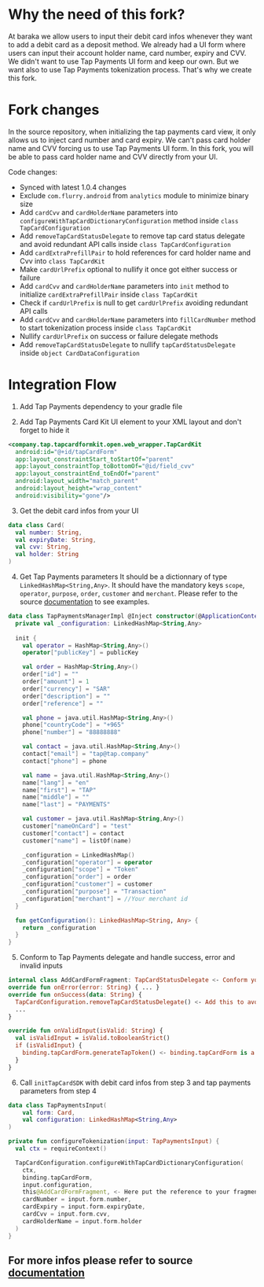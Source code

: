 # Why the need of this fork?

At baraka we allow users to input their debit card infos whenever they want to add a debit card as a deposit method. We already had a UI form where users can input their account holder name, card number, expiry and CVV. We didn't want to use Tap Payments UI form and keep our own. But we want also to use Tap Payments tokenization process. That's why we create this fork.

# Fork changes

In the source repository, when initializing the tap payments card view, it only allows us to inject card number and card expiry. We can't pass card holder name and CVV forcing us to use Tap Payments UI form.
In this fork, you will be able to pass card holder name and CVV directly from your UI.

Code changes:
- Synced with latest 1.0.4 changes
- Exclude `com.flurry.android` from `analytics` module to minimize binary size
- Add `cardCvv` and `cardHolderName` parameters into `configureWithTapCardDictionaryConfiguration` method inside `class TapCardConfiguration`
- Add `removeTapCardStatusDelegate` to remove tap card status delegate and avoid redundant API calls inside `class TapCardConfiguration`
- Add `cardExtraPrefillPair` to hold references for card holder name and Cvv into `class TapCardKit`
- Make `cardUrlPrefix` optional to nullify it once got either success or failure
- Add `cardCvv` and `cardHolderName` parameters into `init` method to initialize `cardExtraPrefillPair` inside `class TapCardKit`
- Check if `cardUrlPrefix` is null to get `cardUrlPrefix` avoiding redundant API calls
- Add `cardCvv` and `cardHolderName` parameters into `fillCardNumber` method to start tokenization process inside `class TapCardKit`
- Nullify `cardUrlPrefix` on success or failure delegate methods
- Add `removeTapCardStatusDelegate` to nullify `tapCardStatusDelegate` inside `object CardDataConfiguration`

# Integration Flow
1. Add Tap Payments dependency to your gradle file

2. Add Tap Payments Card Kit UI element to your XML layout and don't forget to hide it
  ```xml
  <company.tap.tapcardformkit.open.web_wrapper.TapCardKit
    android:id="@+id/tapCardForm"
    app:layout_constraintStart_toStartOf="parent"
    app:layout_constraintTop_toBottomOf="@id/field_cvv"
    app:layout_constraintEnd_toEndOf="parent"
    android:layout_width="match_parent"
    android:layout_height="wrap_content"
    android:visibility="gone"/>
  ```
3. Get the debit card infos from your UI
  ```kotlin
  data class Card(
    val number: String,
    val expiryDate: String,
    val cvv: String,
    val holder: String
  )
  ```
4. Get Tap Payments parameters
   It should be a dictionnary of type `LinkedHashMap<String,Any>`.
   It should have the mandatory keys `scope`, `operator`, `purpose`, `order`, `customer` and `merchant`.
   Please refer to the source [documentation](https://developers.tap.company/docs/card-sdk-android#advanced-integration) to see examples.

```kotlin
data class TapPaymentsManagerImpl @Inject constructor(@ApplicationContext private val publicKey: String): TapPaymentsManager {
  private val _configuration: LinkedHashMap<String,Any>
    
  init {
    val operator = HashMap<String,Any>()
    operator["publicKey"] = publicKey

    val order = HashMap<String,Any>()
    order["id"] = ""
    order["amount"] = 1
    order["currency"] = "SAR"
    order["description"] = ""
    order["reference"] = ""

    val phone = java.util.HashMap<String,Any>()
    phone["countryCode"] = "+965"
    phone["number"] = "88888888"

    val contact = java.util.HashMap<String,Any>()
    contact["email"] = "tap@tap.company"
    contact["phone"] = phone

    val name = java.util.HashMap<String,Any>()
    name["lang"] = "en"
    name["first"] = "TAP"
    name["middle"] = ""
    name["last"] = "PAYMENTS"

    val customer = java.util.HashMap<String,Any>()
    customer["nameOnCard"] = "test"
    customer["contact"] = contact
    customer["name"] = listOf(name)

    _configuration = LinkedHashMap()
    _configuration["operator"] = operator
    _configuration["scope"] = "Token"
    _configuration["order"] = order
    _configuration["customer"] = customer
    _configuration["purpose"] = "Transaction"
    _configuration["merchant"] = //Your merchant id
  }

  fun getConfiguration(): LinkedHashMap<String, Any> {
    return _configuration
  }
}
```
5. Conform to Tap Payments delegate and handle success, error and invalid inputs
```kotlin
internal class AddCardFormFragment: TapCardStatusDelegate <- Conform your class with TapCardStatusDelegate
override fun onError(error: String) { ... }
override fun onSuccess(data: String) {
  TapCardConfiguration.removeTapCardStatusDelegate() <- Add this to avoid multiple API calls
  ...
}

override fun onValidInput(isValid: String) {
  val isValidInput = isValid.toBooleanStrict()
  if (isValidInput) {
    binding.tapCardForm.generateTapToken() <- binding.tapCardForm is a reference to UI element placed in your XML layout on step 1
  }
}
```
6. Call `initTapCardSDK` with debit card infos from step 3 and tap payments parameters from step 4
```kotlin
data class TapPaymentsInput(
    val form: Card,
    val configuration: LinkedHashMap<String,Any>
)

private fun configureTokenization(input: TapPaymentsInput) {
  val ctx = requireContext()

  TapCardConfiguration.configureWithTapCardDictionaryConfiguration(
    ctx,
    binding.tapCardForm,
    input.configuration,
    this@AddCardFormFragment, <- Here put the reference to your fragment
    cardNumber = input.form.number,
    cardExpiry = input.form.expiryDate,
    cardCvv = input.form.cvv,
    cardHolderName = input.form.holder
  )
}
```

## For more infos please refer to source [documentation](https://developers.tap.company/docs/card-sdk-android)

